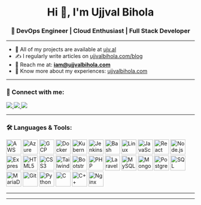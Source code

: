 <h1 align="center">Hi 👋, I'm Ujjval Bihola</h1>
<h3 align="center">🚀 DevOps Engineer | Cloud Enthusiast | Full Stack Developer</h3>

---

- 🔗 All of my projects are available at [ujv.al](https://ujv.al)
- ✍️ I regularly write articles on [ujjvalbihola.com/blog](https://ujjvalbihola.com/blog)
- 📧 Reach me at: **iam@ujjvalbihola.com**
- 📄 Know more about my experiences: [ujjvalbihola.com](https://ujjvalbihola.com)

---

### 🤝 Connect with me:

<p align="left">
  <a href="https://linkedin.com/in/ujjvalbihola" target="_blank">
    <img src="https://img.shields.io/badge/LinkedIn-%230077B5.svg?&style=for-the-badge&logo=linkedin&logoColor=white" />
  </a>
  <a href="mailto:iam@ujjvalbihola.com">
    <img src="https://img.shields.io/badge/Email-D14836?style=for-the-badge&logo=gmail&logoColor=white" />
  </a>
  <a href="https://ujv.al" target="_blank">
    <img src="https://img.shields.io/badge/Portfolio-000?style=for-the-badge&logo=vercel&logoColor=white" />
  </a>
</p>

---

### 🛠️ Languages & Tools:

<p align="left">
  <!-- Cloud & DevOps -->
  <img src="https://cdn.jsdelivr.net/gh/devicons/devicon/icons/amazonwebservices/amazonwebservices-original-wordmark.svg" width="40" alt="AWS" />
  <img src="https://www.vectorlogo.zone/logos/microsoft_azure/microsoft_azure-icon.svg" width="40" alt="Azure" />
  <img src="https://www.vectorlogo.zone/logos/google_cloud/google_cloud-icon.svg" width="40" alt="GCP" />
  <img src="https://cdn.jsdelivr.net/gh/devicons/devicon/icons/docker/docker-original-wordmark.svg" width="40" alt="Docker" />
  <img src="https://www.vectorlogo.zone/logos/kubernetes/kubernetes-icon.svg" width="40" alt="Kubernetes" />
  <img src="https://www.vectorlogo.zone/logos/jenkins/jenkins-icon.svg" width="40" alt="Jenkins" />
  <img src="https://cdn.jsdelivr.net/gh/devicons/devicon/icons/bash/bash-original.svg" width="40" alt="Bash" />
  <img src="https://cdn.jsdelivr.net/gh/devicons/devicon/icons/linux/linux-original.svg" width="40" alt="Linux" />
  
  <!-- Programming & Web -->
  <img src="https://cdn.jsdelivr.net/gh/devicons/devicon/icons/javascript/javascript-original.svg" width="40" alt="JavaScript" />
  <img src="https://cdn.jsdelivr.net/gh/devicons/devicon/icons/react/react-original-wordmark.svg" width="40" alt="React" />
  <img src="https://cdn.jsdelivr.net/gh/devicons/devicon/icons/nodejs/nodejs-original-wordmark.svg" width="40" alt="Node.js" />
  <img src="https://cdn.jsdelivr.net/gh/devicons/devicon/icons/express/express-original-wordmark.svg" width="40" alt="Express" />
  <img src="https://cdn.jsdelivr.net/gh/devicons/devicon/icons/html5/html5-original-wordmark.svg" width="40" alt="HTML5" />
  <img src="https://cdn.jsdelivr.net/gh/devicons/devicon/icons/css3/css3-original-wordmark.svg" width="40" alt="CSS3" />
  <img src="https://www.vectorlogo.zone/logos/tailwindcss/tailwindcss-icon.svg" width="40" alt="TailwindCSS" />
  <img src="https://cdn.jsdelivr.net/gh/devicons/devicon/icons/bootstrap/bootstrap-plain-wordmark.svg" width="40" alt="Bootstrap" />
  <img src="https://cdn.jsdelivr.net/gh/devicons/devicon/icons/php/php-original.svg" width="40" alt="PHP" />
  <img src="https://cdn.jsdelivr.net/gh/devicons/devicon/icons/laravel/laravel-plain-wordmark.svg" width="40" alt="Laravel" />

  <!-- Databases -->
  <img src="https://cdn.jsdelivr.net/gh/devicons/devicon/icons/mysql/mysql-original-wordmark.svg" width="40" alt="MySQL" />
  <img src="https://cdn.jsdelivr.net/gh/devicons/devicon/icons/mongodb/mongodb-original-wordmark.svg" width="40" alt="MongoDB" />
  <img src="https://cdn.jsdelivr.net/gh/devicons/devicon/icons/postgresql/postgresql-original-wordmark.svg" width="40" alt="PostgreSQL" />
  <img src="https://www.svgrepo.com/show/303229/microsoft-sql-server-logo.svg" width="40" alt="SQL Server" />
  <img src="https://www.vectorlogo.zone/logos/mariadb/mariadb-icon.svg" width="40" alt="MariaDB" />

  <!-- Others -->
  <img src="https://cdn.jsdelivr.net/gh/devicons/devicon/icons/git/git-original.svg" width="40" alt="Git" />
  <img src="https://cdn.jsdelivr.net/gh/devicons/devicon/icons/python/python-original.svg" width="40" alt="Python" />
  <img src="https://cdn.jsdelivr.net/gh/devicons/devicon/icons/c/c-original.svg" width="40" alt="C" />
  <img src="https://cdn.jsdelivr.net/gh/devicons/devicon/icons/cplusplus/cplusplus-original.svg" width="40" alt="C++" />
  <img src="https://cdn.jsdelivr.net/gh/devicons/devicon/icons/nginx/nginx-original.svg" width="40" alt="Nginx" />
</p>

---

<!-- Optional GitHub Stats 
### 📊 GitHub Stats

<p align="center">
  <img src="https://github-readme-stats.vercel.app/api?username=UjjvalBihola&show_icons=true&theme=github_dark" width="48%" />
  <img src="https://github-readme-streak-stats.herokuapp.com/?user=UjjvalBihola&theme=github-dark-blue" width="48%" />
</p>
-->
---

